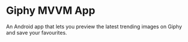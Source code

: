 # Giphy MVVM App

An Android app that lets you preview the latest trending images on Giphy and save your favourites.
